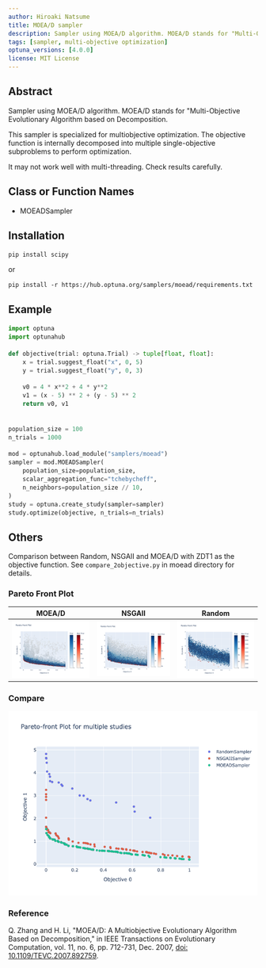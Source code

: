 ```yaml
---
author: Hiroaki Natsume
title: MOEA/D sampler
description: Sampler using MOEA/D algorithm. MOEA/D stands for "Multi-Objective Evolutionary Algorithm based on Decomposition.
tags: [sampler, multi-objective optimization]
optuna_versions: [4.0.0]
license: MIT License
---
```


## Abstract

Sampler using MOEA/D algorithm. MOEA/D stands for "Multi-Objective Evolutionary Algorithm based on Decomposition.

This sampler is specialized for multiobjective optimization. The objective function is internally decomposed into multiple single-objective subproblems to perform optimization.

It may not work well with multi-threading. Check results carefully.

## Class or Function Names

- MOEADSampler

## Installation

```
pip install scipy
```

or

```
pip install -r https://hub.optuna.org/samplers/moead/requirements.txt
```

## Example

```python
import optuna
import optunahub

def objective(trial: optuna.Trial) -> tuple[float, float]:
    x = trial.suggest_float("x", 0, 5)
    y = trial.suggest_float("y", 0, 3)

    v0 = 4 * x**2 + 4 * y**2
    v1 = (x - 5) ** 2 + (y - 5) ** 2
    return v0, v1


population_size = 100
n_trials = 1000

mod = optunahub.load_module("samplers/moead")
sampler = mod.MOEADSampler(
    population_size=population_size,
    scalar_aggregation_func="tchebycheff",
    n_neighbors=population_size // 10,
)
study = optuna.create_study(sampler=sampler)
study.optimize(objective, n_trials=n_trials)
```

## Others

Comparison between Random, NSGAII and MOEA/D with ZDT1 as the objective function.
See `compare_2objective.py` in moead directory for details.

### Pareto Front Plot

| MOEA/D                      | NSGAII                       | Random                       |
| --------------------------- | ---------------------------- | ---------------------------- |
| ![MOEA/D](images/moead.png) | ![NSGAII](images/nsgaii.png) | ![Random](images/random.png) |

### Compare

![Compare](images/compare_pareto_front.png)

### Reference

Q. Zhang and H. Li,
"MOEA/D: A Multiobjective Evolutionary Algorithm Based on Decomposition," in IEEE Transactions on Evolutionary Computation, vol. 11, no. 6, pp. 712-731, Dec. 2007,
[doi: 10.1109/TEVC.2007.892759](https://doi.org/10.1109/TEVC.2007.892759).
